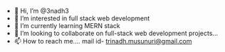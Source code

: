 - 👋 Hi, I’m @3nadh3
- 👀 I’m interested in full stack web development
- 🌱 I’m currently learning MERN stack
- 💞️ I’m looking to collaborate on full-stack web development projects...
- 📫 How to reach me.... mail id- trinadh.musunuri@gmail.com

<!---
3nadh3/3nadh3 is a ✨ special ✨ repository because its `README.md` (this file) appears on your GitHub profile.
You can click the Preview link to take a look at your changes.
--->
